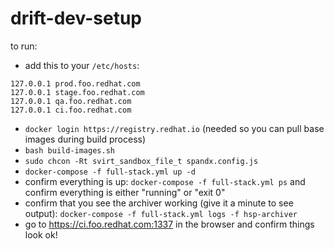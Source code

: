 # drift-dev-setup

to run:

 * add this to your `/etc/hosts`:
```
127.0.0.1 prod.foo.redhat.com
127.0.0.1 stage.foo.redhat.com
127.0.0.1 qa.foo.redhat.com
127.0.0.1 ci.foo.redhat.com
```

 * `docker login https://registry.redhat.io` (needed so you can pull base images during build process)
 * `bash build-images.sh`
 * `sudo chcon -Rt svirt_sandbox_file_t spandx.config.js`
 * `docker-compose -f full-stack.yml up -d`
 * confirm everything is up: `docker-compose -f full-stack.yml ps` and confirm everything is either "running" or "exit 0"
 * confirm that you see the archiver working (give it a minute to see output): `docker-compose -f full-stack.yml logs -f hsp-archiver`
 * go to https://ci.foo.redhat.com:1337 in the browser and confirm things look ok!
